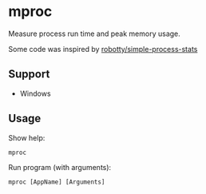 # mproc
Measure process run time and peak memory usage.

Some code was inspired by [robotty/simple-process-stats](https://github.com/robotty/simple-process-stats)

## Support
- Windows

## Usage
Show help:
```
mproc
```

Run program (with arguments):
```
mproc [AppName] [Arguments]
```